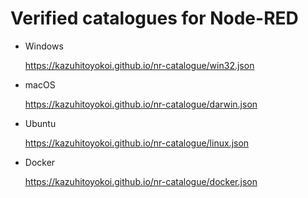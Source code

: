 # Verified catalogues for Node-RED

- Windows

  https://kazuhitoyokoi.github.io/nr-catalogue/win32.json

- macOS

  https://kazuhitoyokoi.github.io/nr-catalogue/darwin.json

- Ubuntu

  https://kazuhitoyokoi.github.io/nr-catalogue/linux.json

- Docker

  https://kazuhitoyokoi.github.io/nr-catalogue/docker.json
